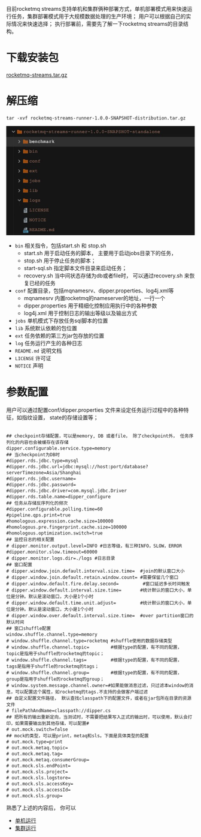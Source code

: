 目前rocketmq streams支持单机和集群俩种部署方式，单机部署模式用来快速运行任务，集群部署模式用于大规模数据处理的生产环境； 用户可以根据自己的实际情况来快速选择； 执行部署前，需要先了解一下rocketmq streams的目录结构。

# 下载安装包

[rocketmq-streams.tar.gz]()

# 解压缩

```shell
tar -xvf rocketmq-streams-runner-1.0.0-SNAPSHOT-distribution.tar.gz
```

![img.png](img.png)

- `bin` 相关指令，包括start.sh 和 stop.sh
    - start.sh 用于启动任务的脚本， 主要用于启动jobs目录下的任务，
    - stop.sh 用于停止任务的脚本；
    - start-sql.sh 指定脚本文件目录来启动任务；
    - recovery.sh 当中间状态存储为db或者file时， 可以通过recovery.sh 来恢复已经的任务
- `conf` 配置目录，包括mqnamesrv、dipper.properties、log4j.xml等
    - mqnamesrv 内置rocketmq的nameserver的地址，一行一个
    - dipper.properties 用于精细化控制应用执行中的各种参数
    - log4j.xml 用于控制日志的输出等级以及输出方式
- `jobs`  单机模式下存放任务sql脚本的位置
- `lib`  系统默认依赖的包位置
- `ext`  任务依赖的第三方jar包存放的位置
- `log`  任务运行产生的各种日志
- `README.md` 说明文档
- `LICENSE` 许可证
- `NOTICE` 声明



# 参数配置

用户可以通过配置conf/dipper.properties 文件来设定任务运行过程中的各种特征，如指纹设置， state的存储设置等；

```properties

## checkpoint存储配置，可以是memory, DB 或者file， 除了checkpoint外， 任务序列化的内容也会被缓存在该存储
dipper.configurable.service.type=memory
## 当checkpoint为DB时
#dipper.rds.jdbc.type=mysql
#dipper.rds.jdbc.url=jdbc:mysql://host:port/database?serverTimezone=Asia/Shanghai
#dipper.rds.jdbc.username=
#dipper.rds.jdbc.password=
#dipper.rds.jdbc.driver=com.mysql.jdbc.Driver
#dipper.rds.table.name=dipper_configure
## 任务从存储反序列化的频次
#dipper.configurable.polling.time=60
#pipeline.qps.print=true
#homologous.expression.cache.size=100000
#homologous.pre.fingerprint.cache.size=100000
#homologous.optimization.switch=true
## 监控日志的相关配置
# dipper.monitor.output.level=INFO #日志等级，有三种INFO，SLOW，ERROR
#dipper.monitor.slow.timeout=60000
# dipper.monitor.logs.dir=./logs #日志目录
## 窗口配置
# dipper.window.join.default.interval.size.time=  #join的默认窗口大小
# dipper.window.join.default.retain.window.count= #需要保留几个窗口
# dipper.window.default.fire.delay.second=         #窗口延迟多长时间触发
# dipper.window.default.interval.size.time=       #统计默认的窗口大小，单位是分钟。默认是滚动窗口，大小是1个小时
# dipper.window.default.time.unit.adjust=         #统计默认的窗口大小，单位是分钟。默认是滚动窗口，大小是1个小时
# dipper.window.over.default.interval.size.time=  #over partition窗口的默认时间
## 窗口shuffle配置
window.shuffle.channel.type=memory
# window.shuffle.channel.type=rocketmq #shuffle使用的数据存储类型
# window.shuffle.channel.topic=        #根据type的配置，有不同的配置， topic是指用于shuffle的rocketmq的topic；
# window.shuffle.channel.tags=         #根据type的配置，有不同的配置， tags是指用于shuffle的rocketmq的tags；
# window.shuffle.channel.group=        #根据type的配置，有不同的配置， group是指用于shuffle的rocketmq的group；
# window.system.message.channel.owner=#如果能做消息过滤，只过滤本window的消息，可以配置这个属性，如rocketmq的tags.不支持的会做客户端过滤
## 自定义配置文件路径， 默认查找classpath下的配置文件，或者在jar包所在目录的资源文件
# filePathAndName=classpath://dipper.cs
## 把所有的输出重新定向，当测试时，不需要把结果写入正式的输出时，可以使用，默认会打印，如果需要输出到其他存储，可以配置#
# out.mock.switch=false
## mock的类型，可以是print，metaq和sls。下面是具体类型的配置
# out.mock.type=print
# out.mock.metaq.topic=
# out.mock.metaq.tag=
# out.mock.metaq.consumerGroup=
# out.mock.sls.endPoint=
# out.mock.sls.project=
# out.mock.sls.logstore=
# out.mock.sls.accessKey=
# out.mock.sls.accessId=
# out.mock.sls.group=
```

熟悉了上述的内容后， 你可以
+ [单机运行](standalone/README.md)
+ [集群运行](cluster/README.md)